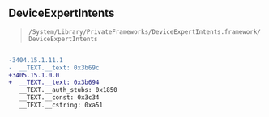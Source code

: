 ## DeviceExpertIntents

> `/System/Library/PrivateFrameworks/DeviceExpertIntents.framework/DeviceExpertIntents`

```diff

-3404.15.1.11.1
-  __TEXT.__text: 0x3b69c
+3405.15.1.0.0
+  __TEXT.__text: 0x3b694
   __TEXT.__auth_stubs: 0x1850
   __TEXT.__const: 0x3c34
   __TEXT.__cstring: 0xa51

```
